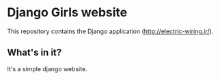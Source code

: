 # Django Girls website




This repository contains the Django application (http://electric-wiring.ir/).

## What's in it?

It's a simple django website.

